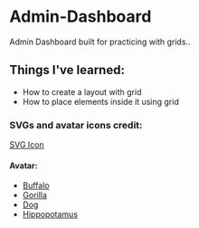 # Admin-Dashboard

<p>Admin Dashboard built for practicing with grids..</p>

<h2>Things I've learned:</h2>

<ul>
  <li>How to create a layout with grid </li> 
  <li>How to place elements inside it using grid</li>
</ul>

<h3>SVGs and avatar icons credit:</H3>

<a href="https://pictogrammers.com/library/mdi/">SVG Icon</a>

<h4>Avatar:</h4>
<ul>
  <li><a href="https://www.flaticon.com/free-icon/buffalo_9308969">Buffalo</a></li>
  <li><a href="https://www.flaticon.com/free-icon/gorilla_9308979">Gorilla</a></li>
  <li><a href="https://www.flaticon.com/free-icon/dog_1308845">Dog</a></li>
  <li><a href="https://www.flaticon.com/free-icon/hippopotamus_9308938">Hippopotamus</a></li>
</ul>
